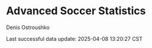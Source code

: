 # Advanced Soccer Statistics
Denis Ostroushko

<!-- gfm -->

Last successful data update: 2025-04-08 13:20:27 CST
